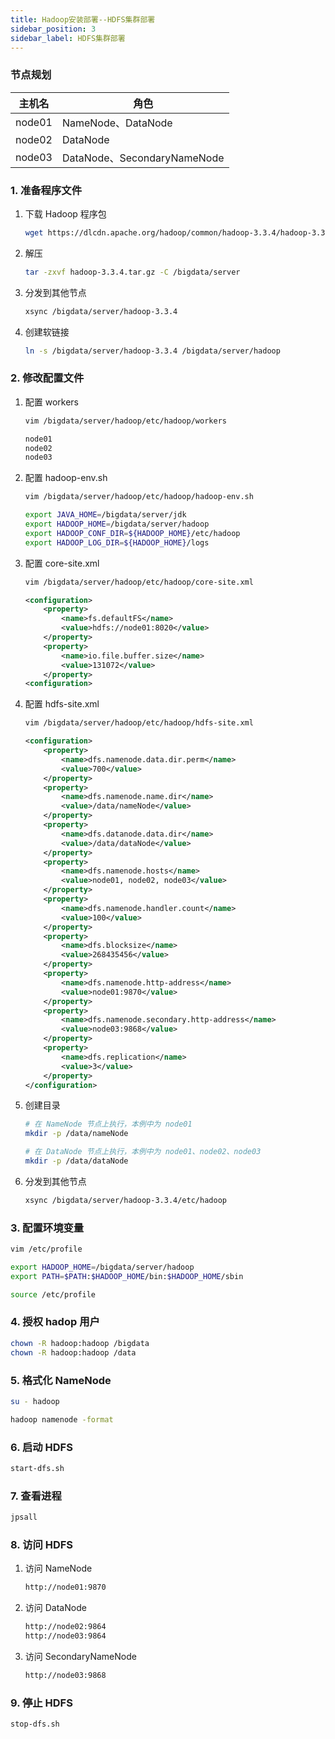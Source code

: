```yaml
---
title: Hadoop安装部署--HDFS集群部署
sidebar_position: 3
sidebar_label: HDFS集群部署
---
```


### 节点规划

| 主机名 | 角色 |
| --- | --- |
| node01 |  NameNode、DataNode |
| node02 |  DataNode |
| node03 |  DataNode、SecondaryNameNode |


### 1. 准备程序文件

1. 下载 Hadoop 程序包
    ```bash
    wget https://dlcdn.apache.org/hadoop/common/hadoop-3.3.4/hadoop-3.3.4.tar.gz
    ```

2. 解压
    ```bash
    tar -zxvf hadoop-3.3.4.tar.gz -C /bigdata/server
    ```

3. 分发到其他节点
    ```bash
    xsync /bigdata/server/hadoop-3.3.4
    ```

4. 创建软链接
    ```bash
    ln -s /bigdata/server/hadoop-3.3.4 /bigdata/server/hadoop
    ```

### 2. 修改配置文件

1. 配置 workers
    ```bash
    vim /bigdata/server/hadoop/etc/hadoop/workers
    ```

    ```bash
    node01
    node02
    node03
    ```

2. 配置 hadoop-env.sh
    ```bash
    vim /bigdata/server/hadoop/etc/hadoop/hadoop-env.sh
    ```

    ```bash
    export JAVA_HOME=/bigdata/server/jdk
    export HADOOP_HOME=/bigdata/server/hadoop
    export HADOOP_CONF_DIR=${HADOOP_HOME}/etc/hadoop
    export HADOOP_LOG_DIR=${HADOOP_HOME}/logs
    ```

3. 配置 core-site.xml
    ```bash
    vim /bigdata/server/hadoop/etc/hadoop/core-site.xml
    ```

    ```xml
    <configuration>
        <property>
            <name>fs.defaultFS</name>
            <value>hdfs://node01:8020</value>
        </property>
        <property>
            <name>io.file.buffer.size</name>
            <value>131072</value>
        </property>
    <configuration>
    ```

4. 配置 hdfs-site.xml
    ```bash
    vim /bigdata/server/hadoop/etc/hadoop/hdfs-site.xml
    ```

    ```xml
    <configuration>
        <property>
            <name>dfs.namenode.data.dir.perm</name>
            <value>700</value>
        </property>
        <property>
            <name>dfs.namenode.name.dir</name>
            <value>/data/nameNode</value>
        </property>
        <property>
            <name>dfs.datanode.data.dir</name>
            <value>/data/dataNode</value>
        </property>
        <property>
            <name>dfs.namenode.hosts</name>
            <value>node01, node02, node03</value>
        </property>
        <property>
            <name>dfs.namenode.handler.count</name>
            <value>100</value>
        </property>
        <property>
            <name>dfs.blocksize</name>
            <value>268435456</value>
        </property>
        <property>
            <name>dfs.namenode.http-address</name>
            <value>node01:9870</value>
        </property>
        <property>
            <name>dfs.namenode.secondary.http-address</name>
            <value>node03:9868</value>
        </property>
        <property>
            <name>dfs.replication</name>
            <value>3</value>
        </property>
    </configuration>
    ```

5. 创建目录
    ```bash
    # 在 NameNode 节点上执行，本例中为 node01
    mkdir -p /data/nameNode

    # 在 DataNode 节点上执行，本例中为 node01、node02、node03
    mkdir -p /data/dataNode
    ```

6. 分发到其他节点
    ```bash
    xsync /bigdata/server/hadoop-3.3.4/etc/hadoop
    ```

### 3. 配置环境变量

```bash
vim /etc/profile
```

```bash
export HADOOP_HOME=/bigdata/server/hadoop
export PATH=$PATH:$HADOOP_HOME/bin:$HADOOP_HOME/sbin
```

```bash
source /etc/profile
```

### 4. 授权 hadop 用户

```bash
chown -R hadoop:hadoop /bigdata
chown -R hadoop:hadoop /data
```

### 5. 格式化 NameNode

```bash
su - hadoop
```

```bash
hadoop namenode -format
```

### 6. 启动 HDFS

```bash
start-dfs.sh
```

### 7. 查看进程

```bash
jpsall
```

### 8. 访问 HDFS

1. 访问 NameNode
    ```bash
    http://node01:9870
    ```

2. 访问 DataNode
    ```bash
    http://node02:9864
    http://node03:9864
    ```

3. 访问 SecondaryNameNode
    ```bash
    http://node03:9868
    ```

### 9. 停止 HDFS
    
```bash
stop-dfs.sh
```

